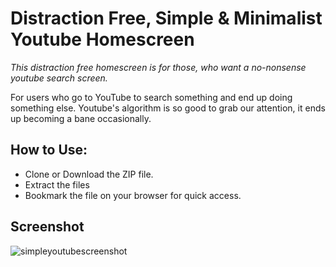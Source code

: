 # Distraction Free, Simple & Minimalist Youtube Homescreen
*This distraction free homescreen is for those, who want a no-nonsense youtube search screen.*

For users who go to YouTube to search something and end up doing something else.
Youtube's algorithm is so good to grab our attention, it ends up becoming a bane occasionally.



## How to Use:
* Clone or Download the ZIP file.
* Extract the files
* Bookmark the file on your browser for quick access.

## Screenshot
![simpleyoutubescreenshot](https://i.imgur.com/TlTpg6b.png?1)
